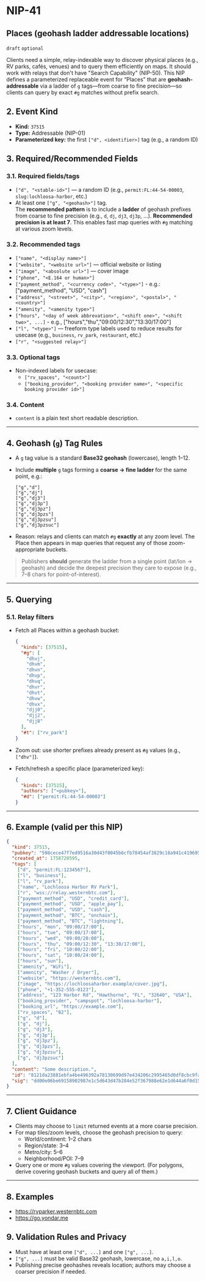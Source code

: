 # NIP-41

## Places (geohash ladder addressable locations)

`draft` `optional`

Clients need a simple, relay-indexable way to discover physical places (e.g., RV parks, cafés, venues) and to query them efficiently on maps. It should work with relays that don't have "Search Capability" (NIP-50). This NIP defines a parameterized replaceable event for “Places” that are **geohash-addressable** via a ladder of `g` tags—from coarse to fine precision—so clients can query by exact `#g` matches without prefix search.

## 2. Event Kind

- **Kind:** `37515`
- **Type:** Addressable (NIP-01)
- **Parameterized key:** the first `["d", <identifier>]` tag (e.g., a random ID)

## 3. Required/Recommended Fields

### 3.1. Required fields/tags

- `["d", "<stable-id>"]` — a random ID (e.g., `permit:FL:44-54-00003`, `slug:lochloosa-harbor`, etc.)
- At least one `["g", "<geohash>"]` tag.  
  The **recommended pattern** is to include a **ladder** of geohash prefixes from coarse to fine precision (e.g., `d`, `dj`, `dj3`, `dj3p`, …). **Recommended precision is at least 7**. This enables fast map queries with `#g` matching at various zoom levels.

### 3.2. Recommended tags

- `["name", "<display name>"]`
- `["website", "<website url>"]` — official website or listing
- `["image", "<absolute url>"]` — cover image
- `["phone", "<E.164 or human>"]`
- `["payment_method", "<currency code>", "<type>"]` - e.g.: ["payment_method", "USD", "cash"]
- `["address", "<street>", "<city>", "<region>", "<postal>", "<country>"]`
- `["amenity", "<amenity type>"]`
- `["hours", "<day of week abbrevation>", "<shift one>", "<shift two>", ...]` - e.g., ["hours","thu","09:00/12:30","13:30/17:00"]
- `["l", "<type>"]` — freeform type labels used to reduce results for usecase (e.g., `business`, `rv_park`, `restaurant`, etc.)
- `["r", "<suggested relay>"]`

### 3.3. Optional tags

- Non-indexed labels for usecase:
  - `["rv_spaces", "<count>"]`
  - `["booking_provider", "<booking provider name>", "<specific booking provider id>"]`

### 3.4. Content

- `content` is a plain text short readable description.

---

## 4. Geohash (`g`) Tag Rules

- A `g` tag value is a standard **Base32 geohash** (lowercase), length 1–12.
- Include **multiple** `g` tags forming a **coarse → fine ladder** for the same point, e.g.:

  ```
  ["g","d"]
  ["g","dj"]
  ["g","dj3"]
  ["g","dj3p"]
  ["g","dj3pz"]
  ["g","dj3pzs"]
  ["g","dj3pzsu"]
  ["g","dj3pzsuc"]
  ```

- Reason: relays and clients can match `#g` **exactly** at any zoom level. The Place then appears in map queries that request any of those zoom-appropriate buckets.

> Publishers **should** generate the ladder from a single point (lat/lon → geohash) and decide the deepest precision they care to expose (e.g., 7–8 chars for point-of-interest).

---

## 5. Querying

### 5.1. Relay filters

- Fetch all Places within a geohash bucket:

  ```json
  {
    "kinds": [37515],
    "#g": [
      "dhvj",
      "dhvm",
      "dhvn",
      "dhvp",
      "dhvq",
      "dhvr",
      "dhvt",
      "dhvw",
      "dhvx",
      "djj0",
      "djj2",
      "djj8"
    ],
    "#t": ["rv_park"]
  }
  ```

- Zoom out: use shorter prefixes already present as `#g` values (e.g., `["dhv"]`).

- Fetch/refresh a specific place (parameterized key):

  ```json
  {
    "kinds": [37515],
    "authors": ["<pubkey>"],
    "#d": ["permit:FL:44-54-00003"]
  }
  ```

---

## 6. Example (valid per this NIP)

```json
{
  "kind": 37515,
  "pubkey": "598cece47f7ed9516a30d43f0045b6cfb78454af3829c18a941c4196959345ee",
  "created_at": 1758720595,
  "tags": [
    ["d", "permit:FL:1234567"],
    ["l", "business"],
    ["l", "rv_park"],
    ["name", "Lochloosa Harbor RV Park"],
    ["r", "wss://relay.westernbtc.com"],
    ["payment_method", "USD", "credit_card"],
    ["payment_method", "USD", "apple_pay"],
    ["payment_method", "USD", "cash"],
    ["payment_method", "BTC", "onchain"],
    ["payment_method", "BTC", "lightning"],
    ["hours", "mon", "09:00/17:00"],
    ["hours", "tue", "09:00/17:00"],
    ["hours", "wed", "09:00/20:00"],
    ["hours", "thu", "09:00/12:30", "13:30/17:00"],
    ["hours", "fri", "10:00/22:00"],
    ["hours", "sat", "10:00/24:00"],
    ["hours", "sun"],
    ["amenity", "WiFi"],
    ["amenity", "Washer / Dryer"],
    ["website", "https://westernbtc.com"],
    ["image", "https://lochloosaharbor.example/cover.jpg"],
    ["phone", "+1-352-555-0123"],
    ["address", "123 Harbor Rd", "Hawthorne", "FL", "32640", "USA"],
    ["booking_provider", "campspot", "lochloosa-harbor"],
    ["booking_url", "https://example.com"],
    ["rv_spaces", "82"],
    ["g", "d"],
    ["g", "dj"],
    ["g", "dj3"],
    ["g", "dj3p"],
    ["g", "dj3pz"],
    ["g", "dj3pzs"],
    ["g", "dj3pzsu"],
    ["g", "dj3pzsuc"]
  ],
  "content": "Some description.",
  "id": "8121da23881ebfa4be496392a78130699d97e434206c2995465d0df8cbc9fa40",
  "sig": "dd00e06be69158902987e1c5d643d47b284e52f367988e62e1d644a6f0d15fb5b0c5e86ccd954c4117a10df435b15825568fd07d533b447c2062450d0b2f0f0f"
}
```

---

## 7. Client Guidance

- Clients may choose to `limit` returned events at a more coarse precision.
- For map tiles/zoom levels, choose the geohash precision to query:
  - World/continent: 1–2 chars
  - Region/state: 3–4
  - Metro/city: 5–6
  - Neighborhood/POI: 7–9
- Query one or more `#g` values covering the viewport. (For polygons, derive covering geohash buckets and query all of them.)

---

## 8. Examples

- https://rvparker.westernbtc.com
- https://go.yondar.me

## 9. Validation Rules and Privacy

- Must have at least one `["d", ...]` and one `["g", ...]`.
- `["g", ...]` must be valid Base32 geohash, lowercase, no `a,i,l,o`.
- Publishing precise geohashes reveals location; authors may choose a coarser precision if needed.

